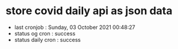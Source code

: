 # store covid daily api as json data

- last cronjob : Sunday, 03 October 2021 00:48:27
- status og cron : success
- status daily cron : success
      
      